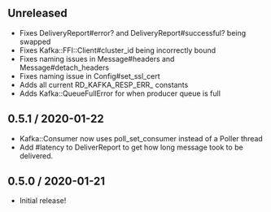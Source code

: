 ## Unreleased

* Fixes DeliveryReport#error? and DeliveryReport#successful? being swapped
* Fixes Kafka::FFI::Client#cluster_id being incorrectly bound
* Fixes naming issues in Message#headers and Message#detach_headers
* Fixes naming issue in Config#set_ssl_cert
* Adds all current RD_KAFKA_RESP_ERR_ constants
* Adds Kafka::QueueFullError for when producer queue is full

## 0.5.1 / 2020-01-22

* Kafka::Consumer now uses poll_set_consumer instead of a Poller thread
* Add #latency to DeliverReport to get how long message took to be delivered.

## 0.5.0 / 2020-01-21

* Initial release!
